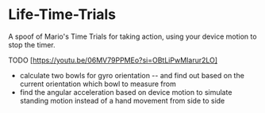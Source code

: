 # Life-Time-Trials
A spoof of Mario's Time Trials for taking action, using your device motion to stop the timer.


TODO [https://youtu.be/06MV79PPMEo?si=OBtLiPwMIarur2LO]
- calculate two bowls for gyro orientation -- and find out based on the current orientation which bowl to measure from
- find the angular acceleration based on device motion to simulate standing motion instead of a hand movement from side to side
